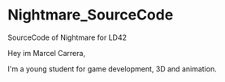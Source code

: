 # Nightmare_SourceCode
SourceCode of Nightmare for LD42

Hey im Marcel Carrera,

I'm a young student for game development, 3D and animation.
